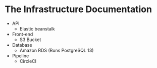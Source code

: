 # The Infrastructure Documentation

- API
    - Elastic beanstalk 
- Front-end
    - S3 Bucket
- Database
    - Amazon RDS (Runs PostgreSQL 13)
- Pipeline
    - CircleCI